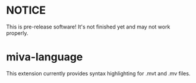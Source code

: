 # NOTICE
This is pre-release software! It's not finished yet and may not work properly.

# miva-language
This extension currently provides syntax highlighting for .mvt and .mv files.